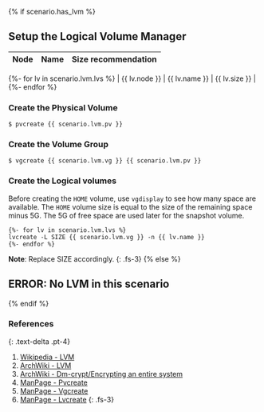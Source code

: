 {% if scenario.has_lvm %}
## Setup the Logical Volume Manager

| Node          | Name          | Size recommendation |
| :------------ | :------------ | :------------------ |
{%- for lv in scenario.lvm.lvs %}
| {{ lv.node }} | {{ lv.name }} | {{ lv.size }}       |
{%- endfor %}

### Create the Physical Volume
```
$ pvcreate {{ scenario.lvm.pv }}
```

### Create the Volume Group
```
$ vgcreate {{ scenario.lvm.vg }} {{ scenario.lvm.pv }}
```

### Create the Logical volumes

Before creating the `HOME` volume, use `vgdisplay` to see how many space are available. The `HOME` volume size is equal to the size of the remaining space minus 5G. The 5G of free space are used later for the snapshot volume.

```
{%- for lv in scenario.lvm.lvs %}
lvcreate -L SIZE {{ scenario.lvm.vg }} -n {{ lv.name }}
{%- endfor %}
```

**Note**: Replace SIZE accordingly.
{: .fs-3}
{% else %}
## ERROR: No LVM in this scenario
{% endif %}


### References
{: .text-delta .pt-4}

1. [Wikipedia - LVM](https://en.wikipedia.org/wiki/Logical_Volume_Manager_(Linux))
1. [ArchWiki - LVM](https://wiki.archlinux.org/index.php/LVM)
1. [ArchWiki - Dm-crypt/Encrypting an entire system](https://wiki.archlinux.org/index.php/Dm-crypt/Encrypting_an_entire_system)
1. [ManPage - Pvcreate](https://jlk.fjfi.cvut.cz/arch/manpages/man/core/lvm2/pvcreate.8.en)
1. [ManPage - Vgcreate](https://jlk.fjfi.cvut.cz/arch/manpages/man/core/lvm2/vgcreate.8.en)
1. [ManPage - Lvcreate](https://jlk.fjfi.cvut.cz/arch/manpages/man/core/lvm2/lvcreate.8.en)
{: .fs-3}
